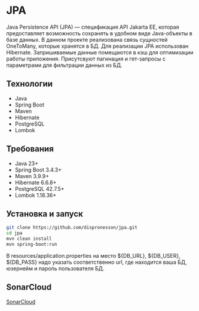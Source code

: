 # JPA
Java Persistence API (JPA) — спецификация API Jakarta EE, которая предоставляет возможность сохранять в удобном виде Java-объекты в базе данных.
В данном проекте реализована связь сущностей OneToMany, которые хранятся в БД. Для реализации JPA использован Hibernate. Запришиваемые данные помещаются в кэш для
оптимизации работы приложения. Присутсвуют пагинация и гет-запросы с параметрами для фильтрации данных из БД.

## Технологии

- Java
- Spring Boot
- Maven
- Hibernate
- PostgreSQL
- Lombok

## Требования

- Java 23+
- Spring Boot 3.4.3+
- Maven 3.9.9+
- Hibernate 6.6.8+
- PostgreSQL 42.7.5+
- Lombok 1.18.36+

## Установка и запуск

```bash
git clone https://github.com/dispronesson/jpa.git
cd jpa
mvn clean install
mvn spring-boot:run
```
В resources/application.properties на место ${DB_URL}, ${DB_USER}, ${DB_PASS} надо указать соответственно url, где находится ваша БД, юзернейм и пароль пользователя БД.

## SonarCloud

[SonarCloud](https://sonarcloud.io/project/overview?id=dispronesson_jpa)
